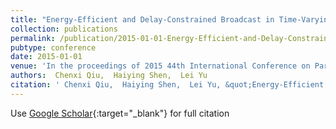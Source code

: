 ```yaml
---
title: "Energy-Efficient and Delay-Constrained Broadcast in Time-Varying Energy-Demand Graphs"
collection: publications
permalink: /publication/2015-01-01-Energy-Efficient-and-Delay-Constrained-Broadcast-in-Time-Varying-Energy-Demand-Graphs
pubtype: conference
date: 2015-01-01
venue: 'In the proceedings of 2015 44th International Conference on Parallel Processing'
authors:  Chenxi Qiu,  Haiying Shen,  Lei Yu
citation: ' Chenxi Qiu,  Haiying Shen,  Lei Yu, &quot;Energy-Efficient and Delay-Constrained Broadcast in Time-Varying Energy-Demand Graphs.&quot; In the proceedings of 2015 44th International Conference on Parallel Processing, 2015.'
---
```

Use [Google Scholar](https://scholar.google.com/scholar?q=Energy+Efficient+and+Delay+Constrained+Broadcast+in+Time+Varying+Energy+Demand+Graphs){:target="_blank"} for full citation